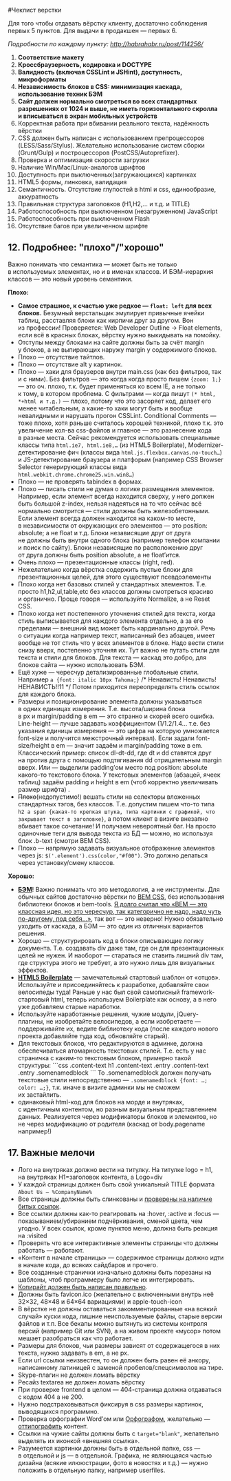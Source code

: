 #Чеклист верстки

Для того чтобы отдавать вёрстку клиенту, достаточно соблюдения первых 5&nbsp;пунктов. 
Для выдачи в&nbsp;продакшен&nbsp;&mdash; первых 6.

*Подробности по&nbsp;каждому пункту: http://habrahabr.ru/post/114256/*

1. **Соответствие макету**
2. **Кроссбраузерность, кодировка и&nbsp;DOCTYPE**
3. **Валидность (включая CSSLint и JSHint), доступность, микроформаты**
4. **Независимость блоков в&nbsp;CSS: минимизация каскада, использование техник БЭМ**
5. **Сайт должен нормально смотреться во&nbsp;всех стандартных разрешениях от&nbsp;1024 и&nbsp;выше, не&nbsp;иметь горизонтального скролла и&nbsp;вписываться в&nbsp;экран мобильных устройств**
6. Корректная работа при вбивании реального текста, надёжность вёрстки
7. CSS должен быть написан с&nbsp;использованием препроцессоров (LESS/Sass/Stylus). Желательно использование систем сборки (Grunt/Gulp) и&nbsp;построцессоров (PostCSS/Autoprefixer).
8. Проверка и&nbsp;оптимизация скорости загрузки
9. Наличие Win/Mac/Linux-аналогов шрифтов
10. Доступность при выключенных(загружающихся) картинках
11. HTML5&nbsp;формы, линковка, валидация
12. Семантичность. Отсутствие глупостей в&nbsp;html и&nbsp;css, единообразие, аккуратность
13. Правильная структура заголовков (H1,H2,… и&nbsp;т.д. и&nbsp;TITLE)
14. Работоспособность при выключенном (незагруженном) JavaScript
15. Работоспособность при выключенном Flash
16. Отсутствие багов при увеличенном шрифте

<h2>12. Подробнее: &quot;плохо&quot;/&quot;хорошо&quot;</h2>
Важно понимать что семантика&nbsp;&mdash; может быть не&nbsp;только в&nbsp;используемых элементах, но&nbsp;и&nbsp;в&nbsp;именах классов. И&nbsp;БЭМ-иерархия классов&nbsp;&mdash; это новый уровень семантики.

<b>Плохо:</b>
<ul><li><strong>Самое страшное, к&nbsp;счастью уже редкое&nbsp;&mdash; <code>float: left</code> для всех блоков.</strong> Безумный верстальщик эмулирует привычные ячейки таблиц, расставляя блоки как кирпичи друг за&nbsp;другом. Вон из&nbsp;профеcсии! Проверяется: Web Developer Outline &rarr; Float elements, если всё в&nbsp;красных блоках, вёрстку нужно выкидывать на&nbsp;помойку.</li>
<li>Отступы между блоками на&nbsp;сайте должны быть за&nbsp;счёт margin у&nbsp;блоков, а&nbsp;не&nbsp;выпирающих наружу margin у&nbsp;содержимого блоков.</li>
<li>Плохо&nbsp;&mdash; отсутствие тайтлов.</li>
<li>Плохо&nbsp;&mdash; отсутствие alt у&nbsp;картинок.</li>
  <li>Плохо&nbsp;&mdash; хаки для браузеров внутри main.css (как без фильтров, так и&nbsp;с&nbsp;ними). Без фильтров&nbsp;&mdash; это когда когда просто пишем <code>{zoom: 1;}</code> — это&nbsp;оч. плохо, т.к. будет применяться ко&nbsp;всем&nbsp;IE, а&nbsp;не&nbsp;только к&nbsp;тому, в&nbsp;котором проблема. С&nbsp;фильтрами&nbsp;&mdash; когда пишут <code>(* html, *+html и т.д.)</code> — плохо, потому что это засоряет код, делает его менее читабельным, а&nbsp;какие-то хаки могут быть и&nbsp;вообще невалидными и&nbsp;нарушать прогон CSSLint. Conditional Comments&nbsp;&mdash; тоже плохо, хотя раньше считалось хорошей техникой, плохо т.к. это увеличение кол-ва css-файлов и&nbsp;главное&nbsp;&mdash; это разнесение кода в&nbsp;разные места. Сейчас рекомендуется использовать специальные классы типа <code>html.ie7, html.ie8,…</code> (из&nbsp;HTML5&nbsp;Boilerplate), Modernizer-детектирование фич (классы вида <code>html.js.flexbox.canvas.no-touch…</code>) и&nbsp;JS-детектирование браузера и&nbsp;платфорым (например CSS Browser Selector генерирующий классы вида <code>html.webkit.chrome.chrome25.win.win8…</code>)</li>
<li>Плохо&nbsp;&mdash; не&nbsp;проверять tabindex в&nbsp;формах.</li>
<li>Плохо&nbsp;&mdash; писать стили не&nbsp;думая о&nbsp;логике размещения элементов. Например, если элемент всегда находится сверху, у&nbsp;него должен быть большой z-index, нельзя надеяться на&nbsp;то&nbsp;что сейчас всё нормально смотрится&nbsp;&mdash; стили должны быть железобетонными. Если элемент всегда должен находится на&nbsp;каком-то месте, в&nbsp;независимости от&nbsp;окружающих его элементов&nbsp;&mdash; это position: absolute; а&nbsp;не&nbsp;float и&nbsp;т.д.
Блоки независящие друг от&nbsp;друга не&nbsp;должны быть внутри одного блока (например телефон компании и&nbsp;поиск по&nbsp;сайту). Блоки независящие по&nbsp;расположению друг от&nbsp;друга должны быть position absolute, а&nbsp;не&nbsp;float&rsquo;ится.</li>
<li>Очень плохо&nbsp;&mdash; презентационные классы (right, red).</li>
<li>Нежелательно когда вёрстка содержить пустые блоки для презентационных целей, для этого существуют псевдоэлементы</li>
<li>Плохо когда нет базовых стилей у&nbsp;стандартных элементов. Т.е. просто h1,h2,ul,table,etc без классов должны смотреться красиво и&nbsp;органично. Проще говоря&nbsp;&mdash; используйте Normalize, a&nbsp;не&nbsp;Reset CSS.</li>
<li>Плохо когда нет постепенного уточнения стилей для текста, когда стиль выписывается для каждого элемента отдельно, а&nbsp;за&nbsp;его пределами&nbsp;&mdash; внешний вид может быть кардинально другой. Речь о&nbsp;ситуации когда например текст, написанный без абзацев, имеет вообще не&nbsp;тот стиль что у&nbsp;всех элементов в&nbsp;блоке. Надо вести стили снизу вверх, постепенно уточняя&nbsp;их. Тут важно не&nbsp;путать стили для текста и&nbsp;стили для блоков. Для текста&nbsp;&mdash; каскад это добро, для блоков сайта&nbsp;&mdash; нужно использовать БЭМ.</li>
<li>Ещё хуже&nbsp;&mdash; чересчур детализированные глобальные стили. Например <code>a {font: italic 10px Tahoma;}</code> /* Ненависть! Ненависть! НЕНАВИСТЬ!!11 */ Потом приходится переопределять стиль ссылок для каждого блока.</li>
<li>Размеры и&nbsp;позиционирование элемента должны указываться в&nbsp;одних единицах измерения. Т.е. высота/ширина блока в&nbsp;px&nbsp;и&nbsp;margin/padding в&nbsp;em&nbsp;&mdash; это странно и&nbsp;скорей всего ошибка. Line-height&nbsp;&mdash; лучше задавать коэффициентом (1/1.2/1.4... т.е. без указания единицы измерения&nbsp;&mdash; это цифра на&nbsp;которую умножается font-size и&nbsp;получится межстрочный интервал). Если задали font-size/height в&nbsp;em&nbsp;&mdash; значит задаём и&nbsp;margin/padding тоже в&nbsp;em. Классический пример: список dl-dt-dd, где dt&nbsp;и&nbsp;dd&nbsp;ставятся друг на&nbsp;против друга с&nbsp;помощью подтягивания dd&nbsp;отрицательным margin вверх. Или&nbsp;&mdash; выделили padding&rsquo;ом место под position: absolute какого-то текстового блока. У&nbsp;текстовых элементов (абзацей, ячеек таблиц) задаём padding и&nbsp;height в&nbsp;em (чтоб корректно увеличивать размер шрифта) .</li>
<li><s>Плохо</s>(недопустимо!) вешать стили на&nbsp;селекторы вложенных стандартных тэгов, без классов. Т.е. допустим пишем что-то типа <code>h2&nbsp;a span {какая-то крепкая штука, типа картинки с&nbsp;графикой, что закрывает текст в заголовке}</code>, а&nbsp;потом клиент в&nbsp;визиге внезапно вбивает такое сочетание! И&nbsp;получаем невероятный баг. На просто одиночные теги для вывода текста из БД — можно, но используя блок .b-text (смотри BEM CSS).</li>
<li>Плохо&nbsp;&mdash; напрямую задавать визуальное отображение элементов через&nbsp;js: <code>$('.element').css(color,"#f00")</code>. Это должно делаться через установку/смену классов.</li></ul>

<b>Хорошо:</b>
<ul><li><strong><a href="http://getbem.com/">БЭМ</a></strong>! Важно понимать что это методология, а&nbsp;не&nbsp;инструменты. Для обычных сайтов достаточно вёрстки по&nbsp;<a href="http://delka.github.io/talks/webcamp/2015/bem/">BEM CSS</a>, без использования библиотеки блоков и&nbsp;bem-tools. <a href="http://delka.name/blog/2013/04/bem-otkroveniya-prinyavshih-veru/">Я&nbsp;долго считал что &laquo;BEM&nbsp;&mdash; это классная идея, но&nbsp;это чересчур, так категорично не&nbsp;надо, надо чуть по-другому, под себя...&raquo;</a>, так вот&nbsp;&mdash; это неверно! Нужно обязательно уходить от&nbsp;каскада, а&nbsp;БЭМ&nbsp;&mdash; это один из&nbsp;отличных вариантов решения.</li>
<li>Хорошо&nbsp;&mdash; структурировать код в&nbsp;блоки описывающие логику документа. Т.е. создавать div даже там, где он&nbsp;для презентационных целей не&nbsp;нужен. И&nbsp;наоборот&nbsp;&mdash; стараться не&nbsp;ставить лишний div там, где структура этого не&nbsp;требует, а&nbsp;это нужно лишь для визуальных эффектов.</li>
<li><strong><a href="http://html5boilerplate.com">HTML5 Boilerplate</a></strong>&nbsp;&mdash; замечательный стартовый шаблон от&nbsp;&laquo;отцов&raquo;. Используйте и&nbsp;присоединяйтесь к&nbsp;разработке, добавляйте свои велосипеды туда! 
Раньше у&nbsp;нас был свой самописный framework-стартовый html, теперь используем Boilerplate как основу, а&nbsp;в&nbsp;него уже добавляем старые наработки.</li>
<li>Используйте наработанные решения, чужие модули, jQuery-плагины, не&nbsp;изобретайте велосипедов, а&nbsp;если изобретаете&nbsp;&mdash; поддерживайте&nbsp;их, ведите библиотеку кода (после каждого нового проекта добавляйте туда код, обновляйте старый).</li>
<li>Для текстовых блоков, что редактируются в&nbsp;админке, должна обеспечиваться атомарность текстовых стилей. Т.е. есть у&nbsp;нас страничка с&nbsp;каким-то текстовым блоком, примерно такой структуры:
```css
.content-text h1
.content-text .entry
.content-text .entry .somenamedblock
```
То .somenamedblock должен получать текстовые стили непосредственно&nbsp;&mdash; <code>.somenamedblock {font: …; color: …;}</code>, т.к. иначе в&nbsp;визиге админки мы&nbsp;не&nbsp;сможем их&nbsp;застайлить.</li>
<li>одинаковый html-код для блоков на&nbsp;морде и&nbsp;внутряках, с&nbsp;идентичным контентом, но&nbsp;разным визуальным представлением данных. Реализуется через модификаторы блоков и элементов, но не через модификацию от родителя (каскад от body.pagename например!)</li></ul> 

<h2>17. Важные мелочи</h2>

<ul><li>Лого на&nbsp;внутряках должно вести на&nbsp;титулку. На&nbsp;титулке logo = h1, на&nbsp;внутряках H1=заголовок контента, а&nbsp;Logo=div</li>
  <li>У&nbsp;каждой страницы должен быть свой уникальный TITLE формата <code>About Us&nbsp;&mdash; %CompanyName%</code></li>
  <li>Все страницы должны быть слинкованы и&nbsp;<a href="http://home.snafu.de/tilman/xenulink.html">проверены на&nbsp;наличие битых ссылок</a>.</li>
  <li>Все ссылки должны как-то реагировать на :hover, :active и :focus&nbsp;&mdash; показыванием/убиранием подчёркивания, сменой цвета, чем угодно. У&nbsp;всех ссылок, кроме пунктов меню, должна быть реакция на :visited</li>
  <li>Проверять что все интерактивные элементы страницы что должны работать&nbsp;&mdash; работают.</li>
  <li>&laquo;Контент в&nbsp;начале страницы&raquo;&nbsp;&mdash; содержимое страницы должно идти в&nbsp;начале кода, до&nbsp;всяких сайдбаров и&nbsp;прочего.</li>
  <li>Все созданные странички изначально должны быть порезаны на шаблоны, чтоб программеру было легче их интегрировать.</li>
  <li><a href="http://habrahabr.ru/blogs/typography/23812/">Копирайт должен быть написан правильно</a>.</li>
  <li>Должны быть favicon.ico (желательно с&nbsp;включенными внутрь неё 32&times;32, 48&times;48 и&nbsp;64&times;64&nbsp;вариациями) и&nbsp;apple-touch-icon</li>
  <li>В&nbsp;вёрстке не&nbsp;должны оставаться закомментированные &laquo;на&nbsp;всякий случай&raquo; куски кода, лишние неиспользуемые файлы, старые версии файлов и&nbsp;т.п. Все бекапы можно вытянуть из&nbsp;системы контроля версий (например Git или SVN), а&nbsp;на&nbsp;живом проекте &laquo;мусор&raquo; потом мешает разобраться как что работает.</li>
  <li>Размеры для блоков, чьи размеры зависят от&nbsp;содержащегося в&nbsp;них текста, нужно задавать в&nbsp;em, а&nbsp;не&nbsp;px.</li>
  <li>Если url ссылки неизвестен, то&nbsp;он&nbsp;должен быть равен её&nbsp;анкору, написанному латиницей с&nbsp;заменой пробелов/спецсимволов на&nbsp;тире.</li>
  <li>Skype-плагин не&nbsp;должен ломать вёрстку</li>
  <li>Ресайз textarea не&nbsp;должен ломать вёрстку</li>
  <li>При проверке frontend в&nbsp;целом&nbsp;&mdash; 404-страница должна отдаваться с&nbsp;кодом 404&nbsp;а не&nbsp;200.</li>
  <li>Нужно подстраховываться фиксируя в&nbsp;css размеры картинок, выводящихся программно.</li>
  <li>Проверка орфографии Word&rsquo;ом или <a href="http://www.artlebedev.ru/tools/orfograf/">Орфографом</a>, желательно&nbsp;&mdash; <a href="http://www.artlebedev.ru/tools/typograf/">оттипографить</a> контент.</li>
  <li>Ссылки на&nbsp;чужие сайты должны быть с&nbsp;<code>target="blank"</code>, желательно выделять их&nbsp;иконкой &laquo;внешняя ссылка&raquo;.</li>
  <li>Разумеется картинки должны быть в&nbsp;отдельной папке, css&nbsp;&mdash; в&nbsp;отдельной и&nbsp;js&nbsp;&mdash; в&nbsp;отдельной. Графика, не являющаяся частью дизайна (всякие илююстрации, фото в новостях и т.д.) — нужно положить в отдельную папку, например userfiles.</li>
</ul>

